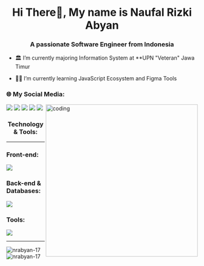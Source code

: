 <h1 align="center">Hi There👋, My name is Naufal Rizki Abyan</h1>
<h3 align="center">A passionate Software Engineer from Indonesia</h3>


- 🏛️ I’m currently majoring Information System at **UPN "Veteran" Jawa Timur
    
- 👨‍💻 I’m currently learning JavaScript Ecosystem and Figma Tools


<h3 align="left" margin-left="50px">🌐 My Social Media:</h3>
<p align="left" gap="25">
    <a href="instragam.com"><img src="https://skillicons.dev/icons?i=instagram"></a>
    <a href="https://www.linkedin.com/in/abyan-rizki-76021528b/"><img src="https://skillicons.dev/icons?i=linkedin"></a>
    <a href="https://stackoverflow.com/users/23208963/hello-world-aby"><img src="https://skillicons.dev/icons?i=stackoverflow"></a>
    <a href="https://github.com/Nrabyan-17"><img src="https://skillicons.dev/icons?i=github"></a>
    <a href="https://gmail.com"><img src="https://skillicons.dev/icons?i=gmail"></a>
    <img width="400" align="right" alt="coding" src="https://media.tenor.com/GfSX-u7VGM4AAAAM/coding.gif">
</p>

<h3 align="center">  Technology & Tools: </h3>
<hr>
<div margin-bottom:"5px">
    <h3>Front-end:</h3>
    <img src="https://skillicons.dev/icons?i=html,css,js,react,tailwindcss,bootstrap,react_router">
</div>

<div gap-bottom: "5px">
    <h3>Back-end & Databases:</h3>
    <img src="https://skillicons.dev/icons?i=java,nodejs,expressjs,mysql,dotnet">
</div>

<div gap-bottom: "5px">
    <h3>Tools:</h3>
    <img src="https://skillicons.dev/icons?i=postman,git,figma,idea,vscode,notion">
</div> 

<hr />

<p><img align="left" src="https://github-readme-stats.vercel.app/api/top-langs?username=nrabyan-17&show_icons=true&locale=en&layout=compact" alt="nrabyan-17" /></p>

<p>&nbsp;<img align="center" src="https://github-readme-stats.vercel.app/api?username=nrabyan-17&show_icons=true&locale=en" alt="nrabyan-17" /></p>

    
